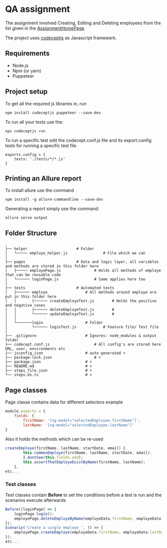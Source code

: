 # QA assignment

The assignment involved Creating, Editing and Deleting employees from the list given in the [AssignmentHomePage](http://cafetownsend-angular-rails.herokuapp.com/login).

The project uses [codeceptjs](https://codecept.io/) as Javascript framework.

## Requirements
* Node.js
* Npm (or yarn)
* Puppeteer

## Project setup
To get all the required js libraries in, run
```
npm install codeceptjs puppeteer --save-dev
```

To run all your tests use the: 
```
npx codeceptjs run
```
To run a specific test edit the codecept.conf.js file and its export.config tests for running a specific test file
```
exports.config = {
	tests: './tests/*/*.js'
}
```

## Printing an Allure report
To install allure use the command 
```
npm install -g allure-commandline --save-dev
```
Generating a report simply use the command:
```
allure serve output
```
## Folder Structure

    .
    ├── helper						# Folder
    │   └───── employe_helper.js				# File which we can
    │
    ├── pages						# Data and logic layer, all variables and methods are stored in this folder here
    │   ├───── employePage.js				# Holds all methods of employe that can be reusable code
    │   └────── loginPage.js				# Same applies here too
    │
    ├── tests						# Automated tests
    │   ├────── employe					# All methods around employe are put in this folder here
    │   │       ├────── createEmployeTest.js		# Holds the positive and negative cases
    │   │       ├────── deleteEmployeTest.js		# 
    │   │       └────── updateEmployeTest.js		#
    │   │
    │   └───────login					# Folder
    │           └────── loginTest.js			# Feature file/ Test file
    │
    ├── .gitignore						# Ignores: node_modules & output folder
    ├── codecept.conf.js					# All config's are stored here URL, user, environments etc
    ├── jsconfig.json					# auto generated +
    ├── package-lock.json					# +
    ├── package.json					# +
    ├── README.md						# +
    ├── steps_file.json					# +
    └── steps.ds.ts						# +
    
## Page classes
Page classe contains data for different selectors example
```javascript
module.exports = {
    fields: {
        firstName: '[ng-model="selectedEmployee.firstName"]',
        lastName: '[ng-model="selectedEmployee.lastName"]'
}
```
Also it holds the methods which can be re-used
```javascript
createEmploye(firstName, lastName, startDate, email) {
        this.commonEmploye(firstName, lastName, startDate, email);
        I.dontSee(this.fields.add);
        this.assertThatEmployeExistByName(firstName, lastName);
    },
etc...
```
### Test classes
Test classes contain **Before** to set the conditions before a test is run and the scenarios execute afterwards
```javascript
Before((loginPage) => {
    loginPage.login();
    employePage.deleteEmployeByName(employeData.firstName, employeData.lastName);
});
Scenario('Create a single employe ', () => {
    employePage.createEmploye(employeData.firstName, employeData.lastName, employeData.startDate, employeData.email);
});
etc...
```

